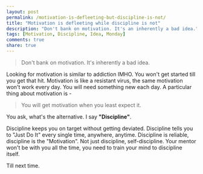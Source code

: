 ```yaml
---
layout: post
permalink: /motivation-is-defleeting-but-discipline-is-not/
title: "Motivation is defleeting while discipline is not"
description: "Don't bank on motivation. It's an inherently a bad idea."
tags: [Motivation, Discipline, Idea, Monday]
comments: true
share: true
---
```


> Don't bank on motivation. It's inherently a bad idea.

Looking for motivation is similar to addiction IMHO. You won't get started till you get that hit. Motivation is like a resistant virus, the same motivation won't work every day. You will need something new each day. A particular thing about motivation is -

> You will get motivation when you least expect it.

You ask, what's the alternative. I say <b>"Discipline"</b>.

Discipline keeps you on target without getting deviated. Discipline tells you to "Just Do It" every single time, anywhere, anytime. Discipline is reliable, discipline is the "Motivation". Not just discipline, self-discipline. Your mentor won't be with you all the time, you need to train your mind to discipline itself.

Till next time.
